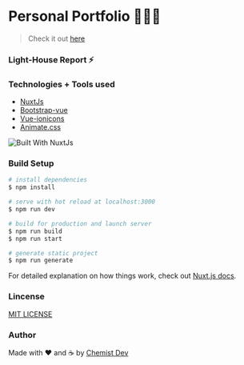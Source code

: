 # Personal Portfolio 👨🏿‍💻

> Check it out [here](https://lydiarodriguez.netlify.app)

### Light-House Report ⚡️

### Technologies + Tools used 

- [NuxtJs](https://nuxtjs.org/)
- [Bootstrap-vue](https://bootstrap-vue.org/)
- [Vue-ionicons](https://github.com/mazipan/vue-ionicons)
- [Animate.css](https://animate.style/)

![Built With NuxtJs](https://d33wubrfki0l68.cloudfront.net/932e75305b64df2a3226eb7307dcdc9e771448d8/37936/logos/built-with-nuxt.svg)

### Build Setup

```bash
# install dependencies
$ npm install

# serve with hot reload at localhost:3000
$ npm run dev

# build for production and launch server
$ npm run build
$ npm run start

# generate static project
$ npm run generate
```
For detailed explanation on how things work, check out [Nuxt.js docs](https://nuxtjs.org).

### Lincense

[MIT LICENSE](license.md)

### Author

Made with ❤ and ☕️ by [Chemist Dev](https://twitter.com/)
